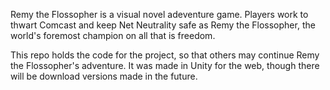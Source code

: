 Remy the Flossopher is a visual novel adeventure game. Players work to thwart Comcast and keep Net Neutrality safe as Remy the Flossopher, the world's foremost champion on all that is freedom. 

This repo holds the code for the project, so that others may continue Remy the Flossopher's adventure. It was made in Unity for the web, though there will be download versions made in the future. 